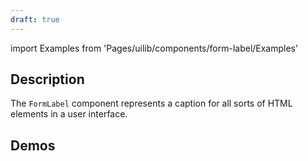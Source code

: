 ```yaml
---
draft: true
---
```


import Examples from 'Pages/uilib/components/form-label/Examples'

## Description

The `FormLabel` component represents a caption for all sorts of HTML elements in a user interface.

## Demos

<Examples />
